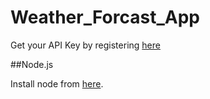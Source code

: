 # Weather_Forcast_App

Get your API Key by registering [here](https://developer.worldweatheronline.com/auth/register)

##Node.js

Install node from [here](https://nodejs.org/).

